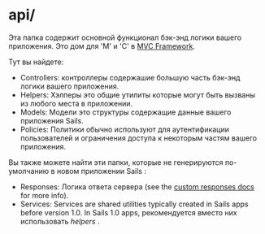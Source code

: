 # api/

Эта папка содержит основной функционал бэк-энд логики вашего приложения.  Это дом для 'M' и 'C' в <a href="http://en.wikipedia.org/wiki/Model%E2%80%93view%E2%80%93controller" target="_blank">MVC Framework</a>.

Тут вы найдете:

- Controllers: контроллеры содержашие большую часть бэк-энд логики вашего приложения.
- Helpers: Хэлперы это общие утилиты которые могут быть вызваны из любого места в приложении.
- Models: Модели это структуры содержащие данные вашего приложения Sails.
- Policies: Политики обычно используют для аутентификации пользователей и ограничения доступа к некоторым частям вашего приложения.

Вы также можете найти эти папки, которые не генерируются по-умолчанию в новом приложении Sails :

- Responses: Логика ответа сервера (see the [custom responses docs](http://sailsjs.com/documentation/concepts/extending-sails/custom-responses) for more info).
- Services: Services are shared utilities typically created in Sails apps before version 1.0.  In Sails 1.0 apps, рекомендуется вместо них использовать _helpers_ .



<docmeta name="displayName" value="api">

